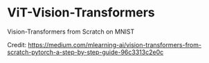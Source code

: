 # ViT-Vision-Transformers
Vision-Transformers from Scratch on MNIST

Credit: https://medium.com/mlearning-ai/vision-transformers-from-scratch-pytorch-a-step-by-step-guide-96c3313c2e0c
